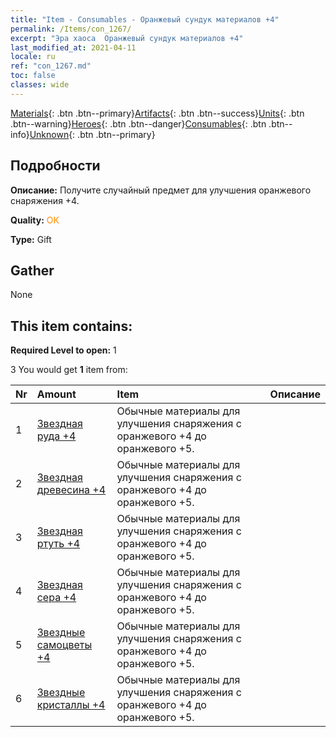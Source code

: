 ```yaml
---
title: "Item - Consumables - Оранжевый сундук материалов +4"
permalink: /Items/con_1267/
excerpt: "Эра хаоса  Оранжевый сундук материалов +4"
last_modified_at: 2021-04-11
locale: ru
ref: "con_1267.md"
toc: false
classes: wide
---
```

 [Materials](/ru/Items/){: .btn .btn--primary}[Artifacts](/ru/Items/Artifacts/){: .btn .btn--success}[Units](/ru/Items/Units/){: .btn .btn--warning}[Heroes](/ru/Items/Heroes/){: .btn .btn--danger}[Consumables](/ru/Items/Consumables/){: .btn .btn--info}[Unknown](/ru/Items/Unknown/){: .btn .btn--primary}

## Подробности
 **Описание:** Получите случайный предмет для улучшения оранжевого снаряжения +4.

 **Quality:** <span style="color: #FF8C00">OK</span>

 **Type:** Gift

## Gather

  None

## This item contains:

 **Required Level to open:** 1

 3 You would get **1** item  from:

  | Nr | Amount |     Item    | Описание |
  |:---|:-------|:------------|:-----------:|
  | 1 | [Звездная руда +4](/ru/Items/mat_89/) | Обычные материалы для улучшения снаряжения c оранжевого +4 до оранжевого +5. | 
  | 2 | [Звездная древесина +4](/ru/Items/mat_90/) | Обычные материалы для улучшения снаряжения c оранжевого +4 до оранжевого +5. | 
  | 3 | [Звездная ртуть +4](/ru/Items/mat_91/) | Обычные материалы для улучшения снаряжения c оранжевого +4 до оранжевого +5. | 
  | 4 | [Звездная сера +4](/ru/Items/mat_92/) | Обычные материалы для улучшения снаряжения c оранжевого +4 до оранжевого +5. | 
  | 5 | [Звездные самоцветы +4](/ru/Items/mat_93/) | Обычные материалы для улучшения снаряжения c оранжевого +4 до оранжевого +5. | 
  | 6 | [Звездные кристаллы +4](/ru/Items/mat_94/) | Обычные материалы для улучшения снаряжения c оранжевого +4 до оранжевого +5. | 
